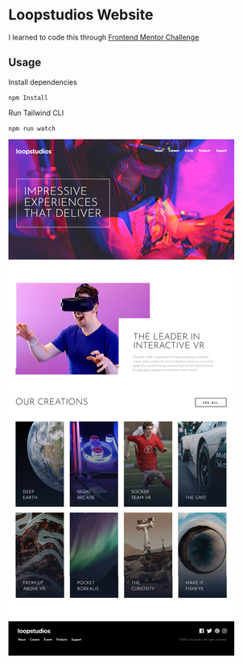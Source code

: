 # Loopstudios Website
I learned to code this through [Frontend Mentor Challenge](https://www.frontendmentor.io/challenges/loopstudios-landing-page-N88J5Onjw)
## Usage

Install dependencies

```
npm Install
```

Run Tailwind CLI

```
npm run watch
```

![Alt text](images/loopstudios.png)
